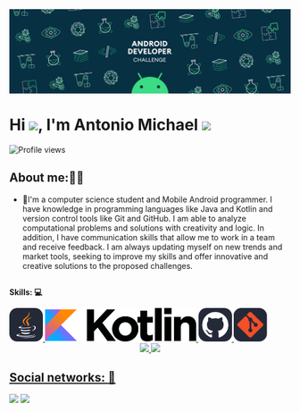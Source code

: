 <img align="center" src="./215768208-3bf3dda8-eeea-40ee-a58b-f5ac529685bf.gif?raw=true" alt="img-profile"/>

<h1 align="left">Hi <img src="https://raw.githubusercontent.com/kaueMarques/kaueMarques/master/hi.gif" height="30px">, I'm Antonio Michael <img src="https://raw.githubusercontent.com/aemmadi/aemmadi/master/wave.gif" width="30px"></h1>
<p align="left"> <img src="https://komarev.com/ghpvc/?username=maykonsilva2&color=yellow" alt="Profile views" /> </p>

## About me:🧑‍🚀

- 🌱I'm a computer science student and Mobile Android programmer. I have knowledge in programming languages like Java and Kotlin and version control tools like Git and GitHub. I am able to analyze computational problems and solutions with creativity and logic. In addition, I have communication skills that allow me to work in a team and receive feedback. I am always updating myself on new trends and market tools, seeking to improve my skills and offer innovative and creative solutions to the proposed challenges.
##

**Skills: :computer:**

<a href="https://oracle.com/ru/java/">
    <img
        src="./java.svg"
        title="Java"
        alt="Java"
        height="60px">
</a>
<a href="">
    <img
        src="./kotlin.svg"
        title="Kotlin"
        alt="Kotlin"
        height="60px">
</a>
<a href="https://github.com/">
    <img
        src="./github.svg"
        title="GitHub"
        alt="GitHub"
        height="60px">
</a>
<a href="https://git-scm.com/">
    <img
        src="./git.svg"
        title="Git"
        alt="git"
        height="60px">
</a>
<br/>

<!--[![Linkedin Badge](https://img.shields.io/badge/-AntônioMichael-blue?style=flat-square&logo=Linkedin&logoColor=white&link=https://www.linkedin.com/in/antonio-michael-dev/)](https://www.linkedin.com/in/antonio-michael-dev/)
-->

<!--
## ⚡ Technologies

### Language :
<p align="left"> <a href="https://www.java.com" target="_new" rel="noreferrer"> <img src="https://raw.githubusercontent.com/devicons/devicon/master/icons/java/java-original.svg" alt="java" width="40" height="40"/> </a> </p>
-->


<div align="center">
  <a href="https://github.com/maykonsilva2">
  <img height="150em" src="https://github-readme-stats.vercel.app/api?username=maykonsilva2&show_icons=true&theme=tokyonight&include_all_commits=true&count_private=true"/>
  <img height="150em" src="https://github-readme-stats.vercel.app/api/top-langs/?username=maykonsilva2&layout=compact&langs_count=7&theme=tokyonight"/>
</div>
  
## Social networks: :busts_in_silhouette:
 <div>
   <a href = "mailto:mayconvdl@hotmail.com"><img src="https://img.shields.io/badge/Microsoft_Outlook-0078D4?style=for-the-badge&logo=microsoft-outlook&logoColor=white" target="_blank"></a>
  <a href="https://www.linkedin.com/in/antonio-michael-dev/" target="_blank"><img src="https://img.shields.io/badge/-LinkedIn-%230077B5?style=for-the-badge&logo=linkedin&logoColor=white" target="_blank"></a>
 </div>

<!---
maykonsilva2/maykonsilva2 is a ✨ special ✨ repository because its `README.md` (this file) appears on your GitHub profile.
You can click the Preview link to take a look at your changes.
--->
